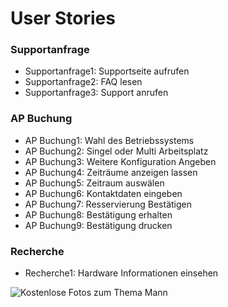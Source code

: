 # User Stories
### Supportanfrage
 - Supportanfrage1: Supportseite aufrufen
 - Supportanfrage2: FAQ lesen
 - Supportanfrage3: Support anrufen

### AP Buchung
- AP Buchung1: Wahl des Betriebssystems
- AP Buchung2: Singel oder Multi Arbeitsplatz
- AP Buchung3: Weitere Konfiguration Angeben
-  AP Buchung4: Zeiträume anzeigen lassen
-  AP Buchung5: Zeitraum auswälen 
-  AP Buchung6: Kontaktdaten eingeben
- AP Buchung7: Resservierung Bestätigen
-  AP Buchung8: Bestätigung erhalten
-  AP Buchung9: Bestätigung drucken

### Recherche
- Recherche1: Hardware Informationen einsehen

![Kostenlose Fotos zum Thema Mann](https://cdn.pixabay.com/photo/2017/08/01/00/38/man-2562325_960_720.jpg)
